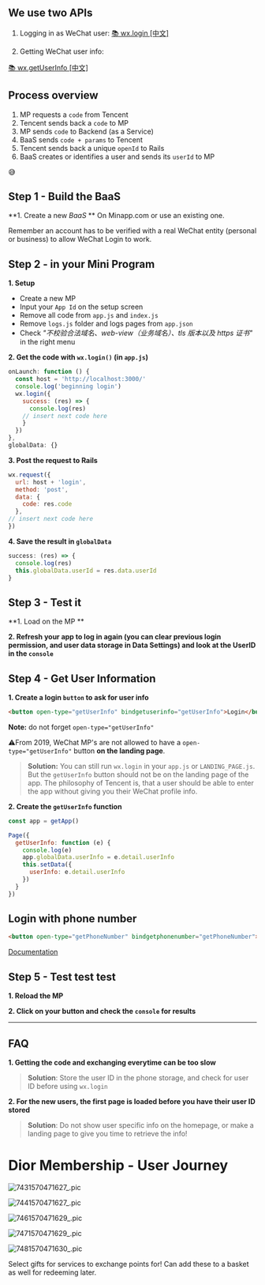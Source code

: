 ## We use two APIs

1. Logging in as WeChat user:
[📚 wx.login [中文]](https://developers.weixin.qq.com/miniprogram/dev/api/api-login.html)

2. Getting WeChat user info:

[📚 wx.getUserInfo [中文]](https://developers.weixin.qq.com/miniprogram/dev/api/open.html#wxgetuserinfoobject)

## Process overview

1. MP requests a `code` from Tencent
2. Tencent sends back a `code` to MP
3. MP sends `code` to Backend (as a Service)
4. BaaS sends `code + params` to Tencent
5. Tencent sends back a unique `openId` to Rails
6. BaaS creates or identifies a user and sends its `userId` to MP

😅

## Step 1 - Build the BaaS

**1. Create a new *BaaS* **
On Minapp.com or use an existing one. 

Remember an account has to be verified with a real WeChat entity (personal or business) to allow WeChat Login to work.



## Step 2 - in your Mini Program

**1. Setup**

- Create a new MP
- Input your `App Id` on the setup screen
- Remove all code from `app.js` and `index.js`
- Remove `logs.js` folder and logs pages from `app.json`
- Check *"不校验合法域名、web-view（业务域名）、tls 版本以及 https 证书"* in the right menu

**2. Get the code with `wx.login()` (in `app.js`)**

```js
onLaunch: function () {
  const host = 'http://localhost:3000/'
  console.log('beginning login')
  wx.login({
    success: (res) => {
      console.log(res)
    // insert next code here
    }
  })
},
globalData: {}
```

**3. Post the request to Rails**

```js
wx.request({
  url: host + 'login',
  method: 'post',
  data: {
    code: res.code
  },
// insert next code here
})
```

**4. Save the result in `globalData`**

```js
success: (res) => {
  console.log(res)
  this.globalData.userId = res.data.userId
}
```

## Step 3 - Test it

**1. Load on the MP **

**2. Refresh your app to log in again (you can clear previous login permission, and user data storage in Data Settings) and look at the UserID in the `console`**

## Step 4 - Get User Information

**1. Create a login `button` to ask for user info**

```html
<button open-type="getUserInfo" bindgetuserinfo="getUserInfo">Login</button>
```

**Note:** do not forget `open-type="getUserInfo"`

⚠️From 2019, WeChat MP's are not allowed to have a `open-type="getUserInfo"` button **on the landing page**. 

> **Solution:** You can still run `wx.login` in your `app.js` or `LANDING_PAGE.js`. But the `getUserInfo` button should not be on the landing page of the app. The philosophy of Tencent is, that a user should be able to enter the app without giving you their WeChat profile info.

**2. Create the `getUserInfo` function**

```js
const app = getApp()

Page({
  getUserInfo: function (e) {
    console.log(e)
    app.globalData.userInfo = e.detail.userInfo
    this.setData({
      userInfo: e.detail.userInfo
    })
  }
})
```



## Login with phone number

```html
<button open-type="getPhoneNumber" bindgetphonenumber="getPhoneNumber"></button>
```

[Documentation](https://developers.weixin.qq.com/miniprogram/dev/framework/open-ability/getPhoneNumber.html)



## Step 5 - Test test test

**1. Reload the MP**

**2. Click on your button and check the `console` for results**

<hr>

## FAQ

**1. Getting the code and exchanging everytime can be too slow**

> **Solution**: Store the user ID in the phone storage, and check for user ID before using `wx.login`

**2. For the new users, the first page is loaded before you have their user ID stored**

> **Solution**: Do not show user specific info on the homepage, or make a landing page to give you time to retrieve the info!



# Dior Membership - User Journey



![7431570471627_.pic](https://github.com/dounan1/china-product/raw/master/05-advanced-baas/slides/images/7431570471627.png)



![7441570471627_.pic](https://github.com/dounan1/china-product/raw/master/05-advanced-baas/slides/images/7441570471627.png)



![7461570471629_.pic](https://github.com/dounan1/china-product/raw/master/05-advanced-baas/slides/images/7461570471629.png)



![7471570471629_.pic](https://github.com/dounan1/china-product/raw/master/05-advanced-baas/slides/images/7471570471629.png)

![7481570471630_.pic](https://github.com/dounan1/china-product/raw/master/05-advanced-baas/slides/images/7481570471630.png)



Select gifts for services to exchange points for! Can add these to a basket as well for redeeming later.
